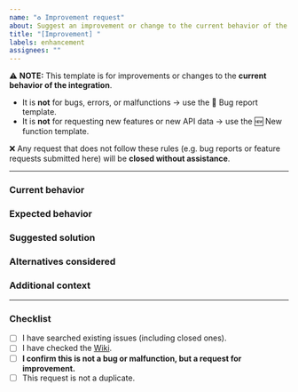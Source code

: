 ```yaml
---
name: "♻️ Improvement request"
about: Suggest an improvement or change to the current behavior of the integration
title: "[Improvement] "
labels: enhancement
assignees: ""
---
```


⚠️ **NOTE:** This template is for improvements or changes to the **current behavior of the integration**.  

- It is **not** for bugs, errors, or malfunctions → use the 🐞 Bug report template.  
- It is **not** for requesting new features or new API data → use the 🆕 New function template.  

❌ Any request that does not follow these rules (e.g. bug reports or feature requests submitted here) will be **closed without assistance**.

---

### Current behavior
<!-- Describe the current behavior of the integration. -->

### Expected behavior
<!-- Describe what you would expect instead. -->

### Suggested solution
<!-- If you have an idea of how it could be improved, describe it here. -->

### Alternatives considered
<!-- Mention other approaches you thought about. -->

### Additional context
<!-- Add any other context, screenshots, or examples related to your request. -->

---

### Checklist
- [ ] I have searched existing issues (including closed ones).
- [ ] I have checked the [Wiki](https://github.com/figorr/meteocat/wiki).
- [ ] **I confirm this is not a bug or malfunction, but a request for improvement.**
- [ ] This request is not a duplicate.
